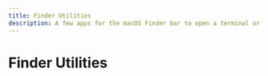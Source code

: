 ```yaml
---
title: Finder Utilities
description: A few apps for the macOS Finder bar to open a terminal or IDE.
---
```


# Finder Utilities

